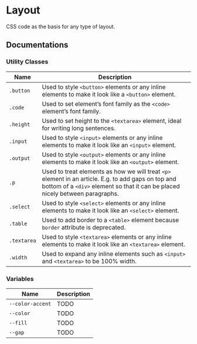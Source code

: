 Layout
======

CSS code as the basis for any type of layout.

Documentations
--------------

### Utility Classes

Name | Description
---- | -----------
`.button` | Used to style `<button>` elements or any inline elements to make it look like a `<button>` element.
`.code` | Used to set element&rsquo;s font family as the `<code>` element&rsquo;s font family.
`.height` | Used to set height to the `<textarea>` element, ideal for writing long sentences.
`.input` | Used to style `<input>` elements or any inline elements to make it look like an `<input>` element.
`.output` | Used to style `<output>` elements or any inline elements to make it look like an `<output>` element.
`.p` | Used to treat elements as how we will treat `<p>` element in an article. E.g. to add gaps on top and bottom of a `<div>` element so that it can be placed nicely between paragraphs.
`.select` | Used to style `<select>` elements or any inline elements to make it look like an `<select>` element.
`.table` | Used to add border to a `<table>` element because `border` attribute is deprecated.
`.textarea` | Used to style `<textarea>` elements or any inline elements to make it look like an `<textarea>` element.
`.width` | Used to expand any inline elements such as `<input>` and `<textarea>` to be 100% width.

### Variables

Name | Description
---- | -----------
`--color-accent` | TODO
`--color` | TODO
`--fill` | TODO
`--gap` | TODO